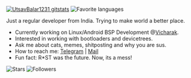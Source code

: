 [![UtsavBalar1231 gitstats](https://github-readme-stats.vercel.app/api?username=utsavbalar1231&theme=dracula&layout=compact)](https://github.com/utsavbalar1231)
![Favorite languages](https://github-readme-stats.vercel.app/api/top-langs/?username=utsavbalar1231&theme=dracula&layout=compact)

Just a regular developer from India. Trying to make world a better place.

- Currently working on Linux/Android BSP Development @[Vicharak](https://vicharak.in).
- Interested in working with bootloaders and devicetrees.
- Ask me about cats, memes, shitposting and why you are sus.
- How to reach me: [Telegram](https://t.me/utsavthecunt) | [Mail](mailto:utsavbalar1231@gmail.com)
- Fun fact: R*ST was the future. Now, its a mess!

![Stars](https://img.shields.io/github/stars/UtsavBalar1231?color=black&logo=github&style=flat)
![Followers](https://img.shields.io/github/followers/UtsavBalar1231?color=black&logo=github&style=flat)
